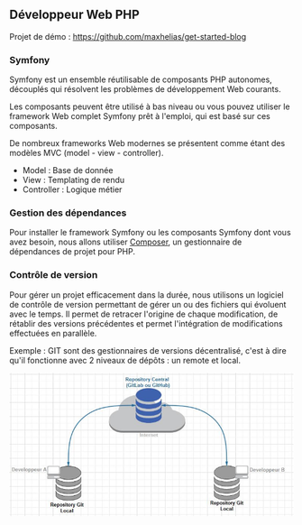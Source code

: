## Développeur Web PHP

Projet de démo : https://github.com/maxhelias/get-started-blog

### Symfony

Symfony est un ensemble réutilisable de composants PHP autonomes, découplés qui résolvent les problèmes de développement Web courants.

Les composants peuvent être utilisé à bas niveau ou vous pouvez utiliser le framework Web complet Symfony prêt à l'emploi, qui est basé sur ces composants.

De nombreux frameworks Web modernes se présentent comme étant des modèles MVC (model - view - controller). 

 - Model : Base de donnée
 - View : Templating de rendu
 - Controller : Logique métier

### Gestion des dépendances

Pour installer le framework Symfony ou les composants Symfony dont vous avez besoin, nous allons utiliser [Composer](https://getcomposer.org/), un gestionnaire de dépendances de projet pour PHP.

### Contrôle de version

Pour gérer un projet efficacement dans la durée, nous utilisons un logiciel de contrôle de version permettant de gérer un ou des fichiers qui évoluent avec le temps.
Il permet de retracer l'origine de chaque modification, de rétablir des versions précédentes et permet l'intégration de modifications effectuées en parallèle.

Exemple : GIT sont des gestionnaires de versions décentralisé, c'est à dire qu'il fonctionne avec 2 niveaux de dépôts : un remote et local.

![Schema Git](assets/schema-collabortif-git.jpeg)
